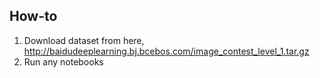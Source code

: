 ## How-to

1. Download dataset from here, http://baidudeeplearning.bj.bcebos.com/image_contest_level_1.tar.gz
2. Run any notebooks
